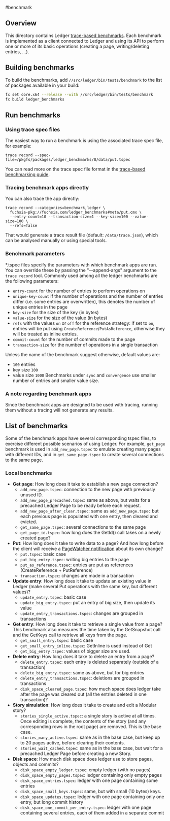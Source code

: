 #benchmark

## Overview
This directory contains Ledger [trace-based benchmarks]. Each benchmark is
implemented as a client connected to Ledger and using its API to perform one or
more of its basic operations (creating a page, writing/deleting entries, ...).

## Building benchmarks

To build the benchmarks, add `//src/ledger/bin/tests/benchmark` to the list of
packages available in your build:

```sh
fx set core.x64 --release --with //src/ledger/bin/tests/benchmark
fx build ledger_benchmarks
```

## Run benchmarks

### Using trace spec files
The easiest way to run a benchmark is using the associated trace spec file,
for example:

```
trace record --spec-file=/pkgfs/packages/ledger_benchmarks/0/data/put.tspec
```

You can read more on the trace spec file format in the [trace-based benchmarking
guide](/docs/development/benchmarking/trace_based_benchmarking.md#specification-file).

### Tracing benchmark apps directly
You can also trace the app directly:

```
trace record --categories=benchmark,ledger \
  fuchsia-pkg://fuchsia.com/ledger_benchmarks#meta/put.cmx \
  --entry-count=10 --transaction-size=1 --key-size=100 --value-size=100 \
  --refs=false
```

That would generate a trace result file (default: `/data/trace.json`), which can
be analysed manually or using special tools.

### Benchmark parameters

\*.tspec files specify the parameters with which benchmark apps are run. You can
override these by passing the "--append-args" argument to the `trace record`
tool.
Commonly used among all the ledger benchmarks are the following parameters:

* `entry-count` for the number of entries to perform operations on
* `unique-key-count` if the number of operations and the number of entries
  differ (i.e. some entries are overwritten), this denotes the number of unique
  entries in the page
* `key-size` for the size of the key (in bytes)
* `value-size` for the size of the value (in bytes)
* `refs` with the values `on` or `off` for the reference strategy: if set to
  `on`, entries will be put using `CreateReference`/`PutAsReference`, otherwise
  they will be treated as inline entries.
* `commit-count` for the number of commits made to the page
* `transaction-size` for the number of operations in a single transaction

Unless the name of the benchmark suggest otherwise, default values are:
* `100` entries
* key size `100`
* value size `1000`
Benchmarks under `sync` and `convergence` use smaller number of entries and
smaller value size.

### A note regarding benchmark apps
Since the benchmark apps are designed to be used with tracing, running them
without a tracing will not generate any results.

## List of benchmarks

Some of the benchmark apps have several corresponding tspec files, to exercise
different possible scenarios of using Ledger. For example, `get_page` benchmark
is used in `add_new_page.tspec` to emulate creating many pages with different
IDs, and in `get_same_page.tspec` to create several connections to the same
page.

### Local benchmarks
* __Get page__: How long does it take to establish a new page connection?
    * `add_new_page.tspec`: connection to the new page with previously unused
      ID.
    * `add_new_page_precached.tspec`: same as above, but waits for a precached
      Ledger Page to be ready before each request.
    * `add_new_page_after_clear.tspec`: same as `add_new_page.tspec` but each
      previous page is populated with one entry, then cleared and evicted.
    * `get_same_page.tspec`: several connections to the same page
    * `get_page_id.tspec`: how long does the GetId() call takes on a newly
      created page?
* __Put__: How long does it take to write data to a page? And how long before the
  client will receive a [PageWatcher notification] about its own change?
    * `put.tspec`: basic case
    * `put_big_entry.tspec`: writing big entries to the page
    * `put_as_reference.tspec`: entries are put as references (CreateReference +
      PutReference)
    * `transaction.tspec`: changes are made in a transaction
* __Update entry__: How long does it take to update an existing value in Ledger
  (make several Put operations with the same key, but different values)?
    * `update_entry.tspec`: basic case
    * `update_big_entry.tspec`: put an entry of big size, then update its value
    * `update_entry_transactions.tspec`: changes are grouped in transactions
* __Get entry__: How long does it take to retrieve a single value from a page?
  This benchmark also measures the time taken by the GetSnapshot call and the
  GetKeys call to retrieve all keys from the page.
    * `get_small_entry.tspec`: basic case
    * `get_small_entry_inline.tspec`: GetInline is used instead of Get
    * `get_big_entry.tspec`: values of bigger size are used.
* __Delete entry__: How long does it take to delete an entry from a page?
    * `delete_entry.tspec`: each entry is deleted separately (outside of a
      transaction)
    * `delete_big_entry.tspec`: same as above, but for big entries
    * `delete_entry_transactions.tspec`: deletions are grouped in transactions
    * `disk_space_cleared_page.tspec`: how much space does ledger take after the
      page was cleared out (all the entries deleted in one transaction)?
* __Story simulation__: How long does it take to create and edit a Modular
  story?
    * `stories_single_active.tspec`: a single story is active at all times. Once
    editing is complete, the contents of the story (and any corresponding rows
    in the root page) are removed. This is the base case.
    * `stories_many_active.tspec`: same as in the base case, but keep up to 20
    pages active, before clearing their contents.
    * `stories_wait_cached.tspec`: same as in the base case, but wait for a
    precached Ledger Page before creating a new Story.
* __Disk space__: How much disk space does ledger use to store pages, objects
  and commits?
    * `disk_space_empty_ledger.tspec`: empty ledger (with no pages)
    * `disk_space_empty_pages.tspec`: ledger containing only empty pages
    * `disk_space_entries.tspec`: ledger with one page containing some entries
    * `disk_space_small_keys.tspec`: same, but with small (10 bytes) keys.
    * `disk_space_updates.tspec`: ledger with one page containing only one
      entry, but long commit history
    * `disk_space_one_commit_per_entry.tspec`: ledger with one page containing
      several entries, each of them added in a separate commit

[trace-based benchmarks]: /docs/development/benchmarking/trace_based_benchmarking.md
[cloud sync set-up instructions]: /src/ledger/docs/testing.md#cloud-sync
[lazy value]: /src/ledger/docs/api_guide.md#lazy-values
[PageWatcher notification]: /src/ledger/docs/api_guide.md#watch
